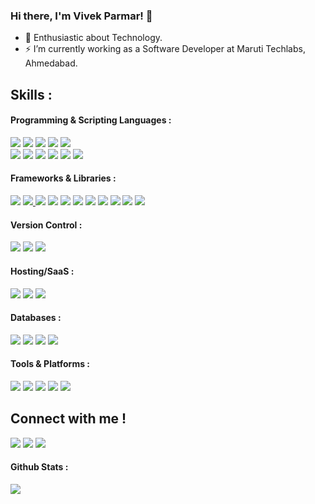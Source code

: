 ### Hi there, I'm Vivek Parmar! 👋
- 🔭 Enthusiastic about Technology.
-  ⚡ I’m currently working as a Software Developer at Maruti Techlabs, Ahmedabad.

## Skills : 
#### Programming & Scripting Languages :
   <a href="https://github.com/vivekMTech"><img src="https://img.shields.io/badge/Python-FFD43B?style=for-the-badge&logo=python&logoColor=darkgreen"></a>                <!-- Python -->
   <a href="https://github.com/vivekMTech"><img src="https://img.shields.io/badge/Java-ED8B00?style=for-the-badge&logo=java&logoColor=white"></a> <!-- Java -->
   <a href="https://github.com/vivekMTech"><img src="https://img.shields.io/badge/Dart-0175C2?style=for-the-badge&logo=dart&logoColor=white"></a> <!-- Dart -->
   <a href="https://github.com/vivekMTech"><img src="https://img.shields.io/badge/C%2B%2B-00599C?style=for-the-badge&logo=c%2B%2B&logoColor=white"></a> <!-- C++ -->
   <a href="https://github.com/vivekMTech"><img src="https://img.shields.io/badge/C-00599C?style=for-the-badge&logo=c&logoColor=white"></a> <!-- C --> <br>
   <a href="https://github.com/vivekMTech"><img src="https://img.shields.io/badge/node.js-6DA55F?style=for-the-badge&logo=node.js&logoColor=white"></a>                <!-- Nodejs -->
   <a href="https://github.com/vivekMTech"><img src="https://img.shields.io/badge/JavaScript-323330?style=for-the-badge&logo=javascript&logoColor=F7DF1E"></a>          <!-- JavaScript -->
   <a href="https://github.com/vivekMTech"><img src="https://img.shields.io/badge/PHP-777BB4?style=for-the-badge&logo=php&logoColor=white"></a> <!-- PHP -->
   <a href="https://github.com/vivekMTech"><img src="https://img.shields.io/badge/CSS3-1572B6?style=for-the-badge&logo=css3&logoColor=white"></a> <!-- CSS -->
   <a href="https://github.com/vivekMTech"><img src="https://img.shields.io/badge/HTML5-E34F26?style=for-the-badge&logo=html5&logoColor=white"></a> <!-- HTML -->
   <a href="https://github.com/vivekMTech"><img src="https://img.shields.io/badge/shell_script-%23121011.svg?style=for-the-badge&logo=gnu-bash&logoColor=white"></a>    <!-- Shell Scripting -->
   
#### Frameworks & Libraries :
   <a href="https://github.com/vivekMTech"><img src="https://img.shields.io/badge/Keras-%23D00000.svg?style=for-the-badge&logo=Keras&logoColor=white"></a>            <!-- Keras -->
  <a href="https://github.com/vivekMTech"><img src="https://img.shields.io/badge/TensorFlow-%23FF6F00.svg?style=for-the-badge&logo=TensorFlow&logoColor=white">     </a>    <!-- Tensorflow --> 
   <a href="https://github.com/vivekMTech"><img src="https://img.shields.io/badge/scikit--learn-%23F7931E.svg?style=for-the-badge&logo=scikit-           learn&logoColor=white"></a>    <!-- Scikit-Learn --> 
   <a href="https://github.com/vivekMTech"><img src="https://img.shields.io/badge/opencv-%23white.svg?style=for-the-badge&logo=opencv&logoColor=white"></a>          <!-- Open CV --> 
   <a href="https://github.com/vivekMTech"><img src="https://img.shields.io/badge/pandas-%23150458.svg?style=for-the-badge&logo=pandas&logoColor=white"></a>          <!-- Pandas -->
   <a href="https://github.com/vivekMTech"><img src="https://img.shields.io/badge/Streamlit-FF4B4B?style=for-the-badge&logo=Streamlit&logoColor=white"></a>          <!-- Streamlit -->
   <a href="https://github.com/vivekMTech"><img src="https://img.shields.io/badge/Plotly-%233F4F75.svg?style=for-the-badge&logo=plotly&logoColor=white"></a>    <!-- Plotly -->
   <a href="https://github.com/vivekMTech"><img src="https://img.shields.io/badge/numpy-%23013243.svg?style=for-the-badge&logo=numpy&logoColor=white"></a>            <!-- Numpy -->
   <a href="https://github.com/vivekMTech"><img src="https://img.shields.io/badge/flask-%23000.svg?style=for-the-badge&logo=flask&logoColor=white"></a>              <!-- Flask --> 
   <a href="https://github.com/vivekMTech"><img src="https://img.shields.io/badge/django-%23092E20.svg?style=for-the-badge&logo=django&logoColor=white"></a>          <!-- Django --> 
   <a href="https://github.com/vivekMTech"><img src="https://img.shields.io/badge/Flutter-%2302569B.svg?style=for-the-badge&logo=Flutter&logoColor=white"></a>        <!-- Flutter --> 
   
#### Version Control :
   <a href="https://github.com/vivekMTech"><img src="https://img.shields.io/badge/git-%23F05033.svg?style=for-the-badge&logo=git&logoColor=white"></a>            <!-- Git -->
  <a href="https://github.com/vivekMTech"><img src="https://img.shields.io/badge/github-%23121011.svg?style=for-the-badge&logo=github&logoColor=white"></a>        <!-- Github --> 
   <a href="https://github.com/vivekMTech"><img src="https://img.shields.io/badge/gitlab-%23181717.svg?style=for-the-badge&logo=gitlab&logoColor=white"></a>    <!-- Gitlab --> 

#### Hosting/SaaS : 
   <a href="https://github.com/vivekMTech"><img src="https://img.shields.io/badge/GoogleCloud-%234285F4.svg?style=for-the-badge&logo=google-cloud&logoColor=white"></a> <!-- Google Cloud -->
  <a href="https://github.com/vivekMTech"><img src="https://img.shields.io/badge/heroku-%23430098.svg?style=for-the-badge&logo=heroku&logoColor=white"></a>        <!-- Heroku --> 
   <a href="https://github.com/vivekMTech"><img src="https://img.shields.io/badge/firebase-%23039BE5.svg?style=for-the-badge&logo=firebase"></a><!-- Firebase --> 

 #### Databases :
  <a href="https://github.com/vivekMTech"><img src="https://img.shields.io/badge/MongoDB-%234ea94b.svg?style=for-the-badge&logo=mongodb&logoColor=white"></a>      <!-- MongoDB --> 
   <a href="https://github.com/vivekMTech"><img src="https://img.shields.io/badge/postgres-%23316192.svg?style=for-the-badge&logo=postgresql&logoColor=white"></a>  <!-- PosgreSQL --> 
  <a href="https://github.com/vivekMTech"><img src="https://img.shields.io/badge/sqlite-%2307405e.svg?style=for-the-badge&logo=sqlite&logoColor=white"></a>        <!-- Sqlite --> 
   <a href="https://github.com/vivekMTech"><img src="https://img.shields.io/badge/MySQL-005C84?style=for-the-badge&logo=mysql&logoColor=white"></a> <!-- MySQL --> 
   
  #### Tools & Platforms :
   <a href="https://github.com/vivekMTech"><img src="https://img.shields.io/badge/Anaconda-%2344A833.svg?style=for-the-badge&logo=anaconda&logoColor=white"></a>   <!-- Anaconda --> 
   <a href="https://github.com/vivekMTech"><img src="https://img.shields.io/badge/Postman-FF6C37?style=for-the-badge&logo=postman&logoColor=white"></a>           <!-- Postman -->
   <a href="https://github.com/vivekMTech"><img src="https://img.shields.io/badge/pycharm-143?style=for-the-badge&logo=pycharm&logoColor=black&color=black&labelColor=green"></a> <!-- PyCharm --> 
   <a href="https://github.com/vivekMTech"><img src="https://img.shields.io/badge/Android%20Studio-3DDC84.svg?style=for-the-badge&logo=android-studio&logoColor=white"></a> <!-- Android Studio --> 
  <a href="https://github.com/vivekMTech"><img src="https://img.shields.io/badge/Visual%20Studio%20Code-0078d7.svg?style=for-the-badge&logo=visual-studio-code&logoColor=white"></a> <!-- Visual Studio Code --> 

## Connect with me !
<a href="https://twitter.com/vvekparmar"><img src="https://img.shields.io/badge/vvekparmar-%231DA1F2.svg?style=for-the-badge&logo=Twitter&logoColor=white"></a>    <!-- Twitter -->
<a href="https://www.linkedin.com/in/vivekparmar18/"><img src="https://img.shields.io/badge/LinkedIn-0077B5?style=for-the-badge&logo=linkedin&logoColor=white"></a> <!-- LinkedIN -->
<a href="mailto:parmarvivek114@gmail.com"><img src="https://img.shields.io/badge/Gmail-D14836?style=for-the-badge&logo=gmail&logoColor=white"></a> <!-- Gmail -->

#### Github Stats :
<a href="https://github.com/vivekMTech">
   <img src="https://github-readme-stats.vercel.app/api?username=vivekMTech&show_icons=true&title_color=336EFF&icon_color=336EFF&text_color=000000&bg_color=FFFFFF">
</a>
